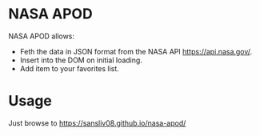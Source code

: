 # NASA APOD
NASA APOD allows:
 - Feth the data in JSON format from the NASA API https://api.nasa.gov/.
 - Insert into the DOM on initial loading.
 - Add item to your favorites list.

# Usage
Just browse to https://sansliv08.github.io/nasa-apod/
